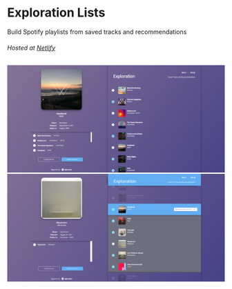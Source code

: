 # Exploration Lists

Build Spotify playlists from saved tracks and recommendations
###### Hosted at [Netlify](http://exploration-app.netlify.com/ "Netlify")

![Exploration Lists Home](./elscreen.PNG)
![Exploration Lists Home - Recommendations](./elscreen2.PNG)
